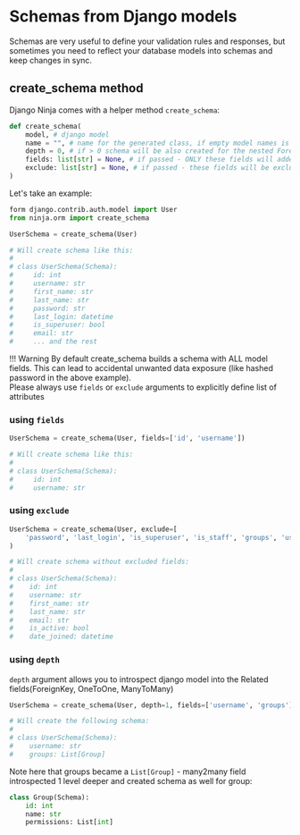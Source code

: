 # Schemas from Django models


Schemas are very useful to define your validation rules and responses, but sometimes you need to reflect your database models into schemas and keep changes in sync.


## create_schema method

Django Ninja comes with a helper method `create_schema`:


```Python
def create_schema(
    model, # django model
    name = "", # name for the generated class, if empty model names is used
    depth = 0, # if > 0 schema will be also created for the nested ForeignKeys and Many2Many (with the provided depth of lookup)
    fields: list[str] = None, # if passed - ONLY these fields will added to schema
    exclude: list[str] = None, # if passed - these fields will be excluded from schema
)
```


Let's take an example:

```Python hl_lines="2 4"
form django.contrib.auth.model import User
from ninja.orm import create_schema

UserSchema = create_schema(User)

# Will create schema like this:
# 
# class UserSchema(Schema):
#     id: int
#     username: str
#     first_name: str
#     last_name: str
#     password: str
#     last_login: datetime
#     is_superuser: bool
#     email: str
#     ... and the rest

```

!!! Warning
    By default create_schema builds a schema with ALL model fields.
    This can lead to accidental unwanted data exposure (like hashed password in the above example).
    <br>
    Please always use `fields` or `exclude` arguments to explicitly define list of attributes

### using `fields`

```Python hl_lines="1"
UserSchema = create_schema(User, fields=['id', 'username'])

# Will create schema like this:
# 
# class UserSchema(Schema):
#     id: int
#     username: str

```

### using `exclude`

```Python hl_lines="1 2"
UserSchema = create_schema(User, exclude=[
    'password', 'last_login', 'is_superuser', 'is_staff', 'groups', 'user_permissions']
)

# Will create schema without excluded fields:
# 
# class UserSchema(Schema):
#    id: int
#    username: str
#    first_name: str
#    last_name: str
#    email: str
#    is_active: bool
#    date_joined: datetime
```

### using `depth`

`depth` argument allows you to introspect django model into the Related fields(ForeignKey, OneToOne, ManyToMany)

```Python hl_lines="1 7"
UserSchema = create_schema(User, depth=1, fields=['username', 'groups'])

# Will create the following schema:
#
# class UserSchema(Schema):
#    username: str
#    groups: List[Group]
```

Note here that groups became a `List[Group]` - many2many field introspected 1 level deeper and created schema as well for group:

```Python
class Group(Schema):
    id: int
    name: str
    permissions: List[int]
```
